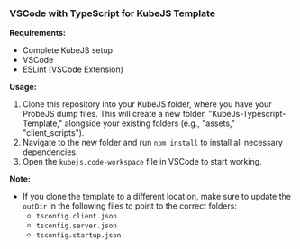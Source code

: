### VSCode with TypeScript for KubeJS Template

**Requirements:**
- Complete KubeJS setup
- VSCode
- ESLint (VSCode Extension)

**Usage:**

1. Clone this repository into your KubeJS folder, where you have your ProbeJS dump files. This will create a new folder, "KubeJs-Typescript-Template," alongside your existing folders (e.g., "assets," "client_scripts").
2. Navigate to the new folder and run `npm install` to install all necessary dependencies.
3. Open the `kubejs.code-workspace` file in VSCode to start working.

**Note:**
- If you clone the template to a different location, make sure to update the `outDir` in the following files to point to the correct folders:
  - `tsconfig.client.json`
  - `tsconfig.server.json`
  - `tsconfig.startup.json`
